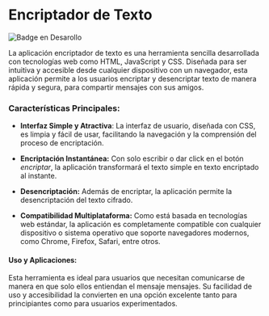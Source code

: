 # Encriptador de Texto
![Badge en Desarollo](https://img.shields.io/badge/ESTADO-TERMINADO%20-green)

La aplicación encriptador de texto es una herramienta sencilla desarrollada con tecnologías web como HTML, JavaScript y CSS. 
Diseñada para ser intuitiva y accesible desde cualquier dispositivo con un navegador, esta aplicación permite a los usuarios encriptar y desencriptar texto de manera rápida y segura, para compartir mensajes con sus amigos.

### Características Principales:
- **Interfaz Simple y Atractiva**: La interfaz de usuario, diseñada con CSS, es limpia y fácil de usar, facilitando la navegación y la comprensión del proceso de encriptación.

- **Encriptación Instantánea:** Con solo escribir o dar click en el botón _encriptar_, la aplicación transformará el texto simple en texto encriptado al instante.

- **Desencriptación:** Además de encriptar, la aplicación permite la desencriptación del texto cifrado.

- **Compatibilidad Multiplataforma:** Como está basada en tecnologías web estándar, la aplicación es completamente compatible con cualquier dispositivo o sistema operativo que soporte navegadores modernos, como Chrome, Firefox, Safari, entre otros.


#### Uso y Aplicaciones:
Esta herramienta es ideal para usuarios que necesitan comunicarse de manera en que solo ellos entiendan el mensaje mensajes. Su facilidad de uso y accesibilidad la convierten en una opción excelente tanto para principiantes como para usuarios experimentados.
